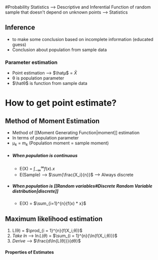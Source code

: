 #Probability 
Statistics --> Descriptive and Inferential
Function of random sample that doesn't depend on unknown points --> Statistics
## Inference
- to make some conclusion based on incomplete information (educated guess)
- Conclusion about population from sample data
### Parameter estimation
- Point estimation --> $\hatµ$  = $\bar X$ 
- θ is population parameter 
- $\hatθ$ is function from sample data
# How to get point estimate?
## Method of Moment Estimation
- Method of [[Moment Generating Function|moment]] estimation
- In terms of population parameter
- µ$_k$ = m$_k$ (Population moment = sample moment)
- ##### When population is continuous
  - E(X) = $\int_{-\infty}^{\infty}{f(x).x}$
  - E(Sample) --> $\sum{\frac{X_i}{n}}$ --> Always discrete
- ##### When population is [[Random variables#Discrete Random Variable distribution|discrete]]
  - E(X) = $\sum_{i=1}^{n}{f(x) * x}$
## Maximum likelihood estimation
1. L(θ) = $\prod_{i = 1}^{n}{f(X_i,θ)}$
2. *Take ln* --> $\ln{L(θ)}$ = $\sum_{i = 1}^{n}{\ln{f(X_i,θ)}}$
3. *Derive* --> $\frac{d\ln{L(θ)}}{dθ}$

#### Properties of Estimates